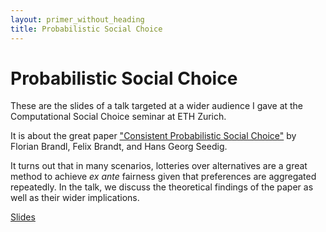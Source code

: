 ```yaml
---
layout: primer_without_heading
title: Probabilistic Social Choice
---
```


# Probabilistic Social Choice

These are the slides of a talk targeted at a wider audience I gave at the Computational Social Choice seminar at ETH Zurich.

It is about the great paper ["Consistent Probabilistic Social Choice"](https://arxiv.org/abs/1503.00694) by Florian Brandl, Felix Brandt, and Hans Georg Seedig.

It turns out that in many scenarios, lotteries over alternatives are a great method to achieve _ex ante_ fairness given that preferences are aggregated repeatedly. In the talk, we discuss the theoretical findings of the paper as well as their wider implications.

[Slides](https://jonhue.github.io/probabilistic-social-choice/slides.pdf)
